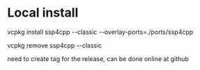 

# Local install 

vcpkg install ssp4cpp --classic --overlay-ports=./ports/ssp4cpp

vcpkg remove ssp4cpp --classic

need to create tag for the release, can be done online at github